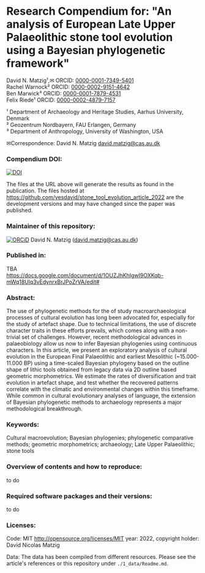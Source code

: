 # Research Compendium for: "An analysis of European Late Upper Palaeolithic stone tool evolution using a Bayesian phylogenetic framework"

David N. Matzig¹,✉ ORCID: [0000-0001-7349-5401](http://orcid.org/0000-0001-7349-5401)  
Rachel Warnock² ORCID: [0000-0002-9151-4642](http://orcid.org/0000-0002-9151-4642)  
Ben Marwick³ ORCID: [0000-0001-7879-4531](http://orcid.org/0000-0001-7879-4531)  
Felix Riede¹ ORCID: [0000-0002-4879-7157](http://orcid.org/0000-0002-4879-7157)    

¹ Department of Archaeology and Heritage Studies, Aarhus University, Denmark  
² Geozentrum Nordbayern, FAU Erlangen, Germany  
³ Department of Anthropology, University of Washington, USA  

✉Correspondence: David N. Matzig <david.matzig@cas.au.dk>  


### Compendium DOI:

[![DOI](https://zenodo.org/badge/DOI/.svg)](https://doi.org/)

The files at the URL above will generate the results as found in the publication. The files hosted at <https://github.com/yesdavid/stone_tool_evolution_article_2022> are the development versions and may have changed since the paper was published.

### Maintainer of this repository:

[![ORCiD](https://img.shields.io/badge/ORCiD-0000--0001--7349--5401-green.svg)](http://orcid.org/0000-0001-7349-5401) David N. Matzig (<david.matzig@cas.au.dk>) 

### Published in:
TBA  
https://docs.google.com/document/d/1OUZJhKhIgwI9OXKqb-mWq18Ulq3vEdynrxBrJPoZrVA/edit#

### Abstract:
The use of phylogenetic methods for the of study macroarchaeological processes of cultural evolution has long been advocated for, especially for the study of artefact shape. Due to technical limitations, the use of discrete character traits in these efforts prevails, which comes along with a non-trivial set of challenges. However, recent methodological advances in palaeobiology allow us now to infer Bayesian phylogenies using continuous characters. In this article, we present an exploratory analysis of cultural evolution in the European Final Palaeolithic and earliest Mesolithic (~15.000-11.000 BP) using a time-scaled Bayesian phylogeny based on the outline shape of lithic tools obtained from legacy data via 2D outline based geometric morphometrics. We estimate the rates of diversification and trait evolution in artefact shape, and test whether the recovered patterns correlate with the climatic and environmental changes within this timeframe. While common in cultural evolutionary analyses of language, the extension of Bayesian phylogenetic methods to archaeology represents a major methodological breakthrough.

### Keywords:
Cultural macroevolution; Bayesian phylogenies; phylogenetic comparative methods; geometric morphometrics; archaeology; Late Upper Palaeolithic; stone tools

### Overview of contents and how to reproduce:
to do

### Required software packages and their versions:
to do

### Licenses:

Code: MIT <http://opensource.org/licenses/MIT> year: 2022, copyright holder: David Nicolas Matzig

Data: The data has been compiled from different resources. Please see the article's references or this repository under `./1_data/Readme.md`.

